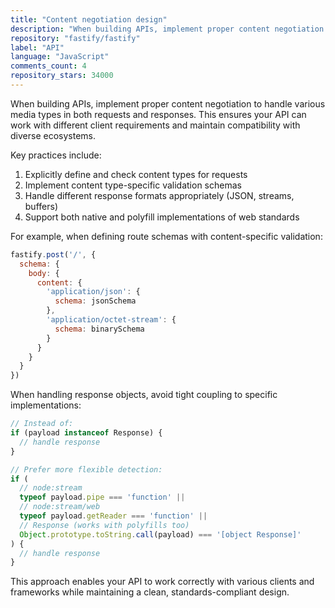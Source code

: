 ```yaml
---
title: "Content negotiation design"
description: "When building APIs, implement proper content negotiation to handle various media types in both requests and responses. This ensures your API can work with different client requirements and maintain compatibility with diverse ecosystems."
repository: "fastify/fastify"
label: "API"
language: "JavaScript"
comments_count: 4
repository_stars: 34000
---
```


When building APIs, implement proper content negotiation to handle various media types in both requests and responses. This ensures your API can work with different client requirements and maintain compatibility with diverse ecosystems.

Key practices include:

1. Explicitly define and check content types for requests
2. Implement content type-specific validation schemas
3. Handle different response formats appropriately (JSON, streams, buffers)
4. Support both native and polyfill implementations of web standards

For example, when defining route schemas with content-specific validation:

```js
fastify.post('/', {
  schema: {
    body: {
      content: {
        'application/json': {
          schema: jsonSchema
        },
        'application/octet-stream': {
          schema: binarySchema
        }
      }
    }
  }
})
```

When handling response objects, avoid tight coupling to specific implementations:

```js
// Instead of:
if (payload instanceof Response) {
  // handle response
}

// Prefer more flexible detection:
if (
  // node:stream
  typeof payload.pipe === 'function' ||
  // node:stream/web
  typeof payload.getReader === 'function' ||
  // Response (works with polyfills too)
  Object.prototype.toString.call(payload) === '[object Response]'
) {
  // handle response
}
```

This approach enables your API to work correctly with various clients and frameworks while maintaining a clean, standards-compliant design.